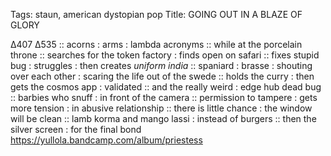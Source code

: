 Tags: staun, american dystopian pop
Title: GOING OUT IN A BLAZE OF GLORY
  
∆407 ∆535 :: acorns : arms : lambda acronyms :: while at the porcelain throne :: searches for the token factory : finds open on safari :: fixes stupid bug : struggles : then creates _uniform india_ :: spaniard : brasse : shouting over each other : scaring the life out of the swede :: holds the curry : then gets the cosmos app : validated :: and the really weird : edge hub dead bug :: barbies who snuff : in front of the camera :: permission to tampere : gets more tension : in abusive relationship :: there is little chance : the window will be clean :: lamb korma and mango lassi : instead of burgers :: then the silver screen : for the final bond  
<https://yullola.bandcamp.com/album/priestess>  
